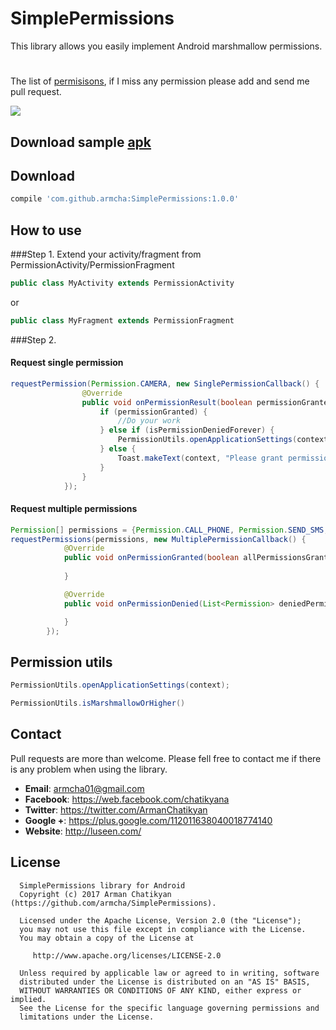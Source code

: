 # SimplePermissions
This library allows you easily implement Android marshmallow permissions.
#
The list of [permisisons](https://github.com/armcha/SimplePermissions/blob/master/simplepermission/src/main/java/com/luseen/simplepermission/permissions/Permission.java), if I miss any permission please add and send me pull request.

![](screen_and_apk/gif_en.gif)

## Download sample [apk][0]
[0]: https://github.com/armcha/SimplePermissions/raw/master/screen_and_apk/SimplePermissions.apk

## Download
```groovy
compile 'com.github.armcha:SimplePermissions:1.0.0'
```

## How to use
###Step 1. Extend your activity/fragment from PermissionActivity/PermissionFragment
```java
public class MyActivity extends PermissionActivity
```
or
```java
public class MyFragment extends PermissionFragment
```

###Step 2. 
#### Request single permission
```java
requestPermission(Permission.CAMERA, new SinglePermissionCallback() {
                @Override
                public void onPermissionResult(boolean permissionGranted, boolean isPermissionDeniedForever) {
                    if (permissionGranted) {
                        //Do your work
                    } else if (isPermissionDeniedForever) {
                        PermissionUtils.openApplicationSettings(context);
                    } else {
                        Toast.makeText(context, "Please grant permissions", Toast.LENGTH_SHORT).show();
                    }
                }
            });
```

#### Request multiple permissions
```java
Permission[] permissions = {Permission.CALL_PHONE, Permission.SEND_SMS, Permission.FINE_LOCATION};
requestPermissions(permissions, new MultiplePermissionCallback() {
            @Override
            public void onPermissionGranted(boolean allPermissionsGranted, List<Permission> grantedPermissions) {
                
            }

            @Override
            public void onPermissionDenied(List<Permission> deniedPermissions, List<Permission> foreverDeniedPermissions) {

            }
        });
```

## Permission utils
```java
PermissionUtils.openApplicationSettings(context);
```

```java
PermissionUtils.isMarshmallowOrHigher()
```


## Contact 

Pull requests are more than welcome.
Please fell free to contact me if there is any problem when using the library.

- **Email**: armcha01@gmail.com
- **Facebook**: https://web.facebook.com/chatikyana
- **Twitter**: https://twitter.com/ArmanChatikyan
- **Google +**: https://plus.google.com/112011638040018774140
- **Website**: http://luseen.com/

License
--------


      SimplePermissions library for Android
      Copyright (c) 2017 Arman Chatikyan (https://github.com/armcha/SimplePermissions).
      
      Licensed under the Apache License, Version 2.0 (the "License");
      you may not use this file except in compliance with the License.
      You may obtain a copy of the License at

         http://www.apache.org/licenses/LICENSE-2.0

      Unless required by applicable law or agreed to in writing, software
      distributed under the License is distributed on an "AS IS" BASIS,
      WITHOUT WARRANTIES OR CONDITIONS OF ANY KIND, either express or implied.
      See the License for the specific language governing permissions and
      limitations under the License.
    


